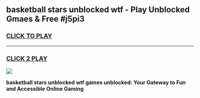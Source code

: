 
## basketball stars unblocked wtf - Play Unblocked Gmaes & Free #j5pi3
<h3>
<a href="https://news.freeplayer.one?title=basketball_stars_unblocked_wtf&ref=24F">CLICK TO PLAY</a></h3>
<hr>

<h3>
<a href="https://news.freeplayer.one?title=basketball_stars_unblocked_wtf&ref=24F">CLICK 2 PLAY</a>
  
</h3>

<a href="https://news.freeplayer.one?title=basketball_stars_unblocked_wtf&ref=24F/"><img src="https://clearcache.store/games.png"></a>


**basketball stars unblocked wtf games unblocked: Your Gateway to Fun and Accessible Online Gaming**
